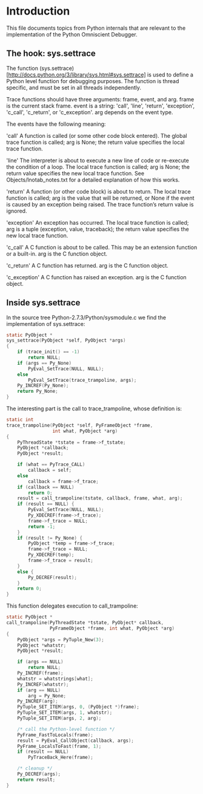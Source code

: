 Introduction
============

This file documents topics from Python internals that are relevant to the implementation
of the Python Omniscient Debugger.

The hook: sys.settrace
----------------------

The function (sys.settrace)[http://docs.python.org/3/library/sys.html#sys.settrace] is used
to define a Python level function for debugging purposes.
The function is thread specific, and must be set in all threads independently.

Trace functions should have three arguments: frame, event, and arg. frame is the current stack frame.
event is a string: 'call', 'line', 'return', 'exception', 'c_call', 'c_return', or 'c_exception'.
arg depends on the event type.

The events have the following meaning:

'call'
A function is called (or some other code block entered).
The global trace function is called; arg is None; the return value specifies the local trace function.

'line'
The interpreter is about to execute a new line of code or re-execute the condition of a loop.
The local trace function is called; arg is None; the return value specifies the new local trace function.
See Objects/lnotab_notes.txt for a detailed explanation of how this works.

'return'
A function (or other code block) is about to return.
The local trace function is called; arg is the value that will be returned, or None if the event is caused by an exception being raised.
The trace function’s return value is ignored.

'exception'
An exception has occurred.
The local trace function is called; arg is a tuple (exception, value, traceback); the return value specifies the new local trace function.

'c_call'
A C function is about to be called.
This may be an extension function or a built-in. arg is the C function object.

'c_return'
A C function has returned. arg is the C function object.

'c_exception'
A C function has raised an exception. arg is the C function object.


Inside sys.settrace
-------------------

In the source tree Python-2.7.3/Python/sysmodule.c we find the implementation
of sys.settrace:

```C
static PyObject *
sys_settrace(PyObject *self, PyObject *args)
{
    if (trace_init() == -1)
        return NULL;
    if (args == Py_None)
        PyEval_SetTrace(NULL, NULL);
    else
        PyEval_SetTrace(trace_trampoline, args);
    Py_INCREF(Py_None);
    return Py_None;
}
```

The interesting part is the call to trace_trampoline, whose definition is:

```C
static int
trace_trampoline(PyObject *self, PyFrameObject *frame,
                 int what, PyObject *arg)
{
    PyThreadState *tstate = frame->f_tstate;
    PyObject *callback;
    PyObject *result;

    if (what == PyTrace_CALL)
        callback = self;
    else
        callback = frame->f_trace;
    if (callback == NULL)
        return 0;
    result = call_trampoline(tstate, callback, frame, what, arg);
    if (result == NULL) {
        PyEval_SetTrace(NULL, NULL);
        Py_XDECREF(frame->f_trace);
        frame->f_trace = NULL;
        return -1;
    }
    if (result != Py_None) {
        PyObject *temp = frame->f_trace;
        frame->f_trace = NULL;
        Py_XDECREF(temp);
        frame->f_trace = result;
    }
    else {
        Py_DECREF(result);
    }
    return 0;
}
```

This function delegates execution to call_trampoline:

```C
static PyObject *
call_trampoline(PyThreadState *tstate, PyObject* callback,
                PyFrameObject *frame, int what, PyObject *arg)
{
    PyObject *args = PyTuple_New(3);
    PyObject *whatstr;
    PyObject *result;

    if (args == NULL)
        return NULL;
    Py_INCREF(frame);
    whatstr = whatstrings[what];
    Py_INCREF(whatstr);
    if (arg == NULL)
        arg = Py_None;
    Py_INCREF(arg);
    PyTuple_SET_ITEM(args, 0, (PyObject *)frame);
    PyTuple_SET_ITEM(args, 1, whatstr);
    PyTuple_SET_ITEM(args, 2, arg);

    /* call the Python-level function */
    PyFrame_FastToLocals(frame);
    result = PyEval_CallObject(callback, args);
    PyFrame_LocalsToFast(frame, 1);
    if (result == NULL)
        PyTraceBack_Here(frame);

    /* cleanup */
    Py_DECREF(args);
    return result;
}
```
